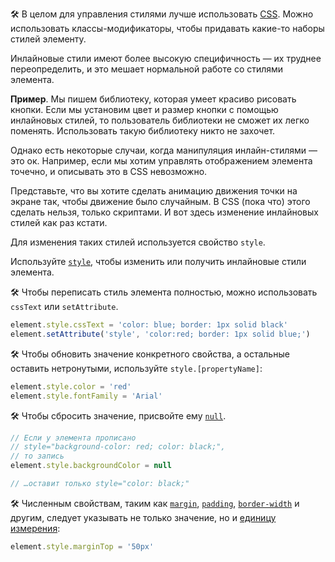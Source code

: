 🛠 В целом для управления стилями лучше использовать [CSS](/css/). Можно использовать классы-модификаторы, чтобы придавать какие-то наборы стилей элементу.

Инлайновые стили имеют более высокую специфичность — их труднее переопределить, и это мешает нормальной работе со стилями элемента.

**Пример**. Мы пишем библиотеку, которая умеет красиво рисовать кнопки. Если мы установим цвет и размер кнопки с помощью инлайновых стилей, то пользователь библиотеки не сможет их легко поменять. Использовать такую библиотеку никто не захочет.

Однако есть некоторые случаи, когда манипуляция инлайн-стилями — это ок. Например, если мы хотим управлять отображением элемента точечно, и описывать это в CSS невозможно.

Представьте, что вы хотите сделать анимацию движения точки на экране так, чтобы движение было случайным. В CSS (пока что) этого сделать нельзя, только скриптами. И вот здесь изменение инлайновых стилей как раз кстати.

Для изменения таких стилей используется свойство `style`.

Используйте [`style`](https://developer.mozilla.org/en-US/docs/Web/API/HTMLElement/style), чтобы изменить или получить инлайновые стили элемента.

🛠 Чтобы переписать стиль элемента полностью, можно использовать `cssText` или `setAttribute`.

```js
element.style.cssText = 'color: blue; border: 1px solid black'
element.setAttribute('style', 'color:red; border: 1px solid blue;')
```

🛠 Чтобы обновить значение конкретного свойства, а остальные оставить нетронутыми, используйте `style.[propertyName]`:

```js
element.style.color = 'red'
element.style.fontFamily = 'Arial'
```

🛠 Чтобы сбросить значение, присвойте ему [`null`](/js/null-primitive/).

```js
// Если у элемента прописано
// style="background-color: red; color: black;",
// то запись
element.style.backgroundColor = null

// …оставит только style="color: black;"
```

🛠 Численным свойствам, таким как [`margin`](/css/margin/), [`padding`](/css/padding/), [`border-width`](/css/border-width/) и другим, следует указывать не только значение, но и [единицу измерения](/css/numeric-types/):

```js
element.style.marginTop = '50px'
```
